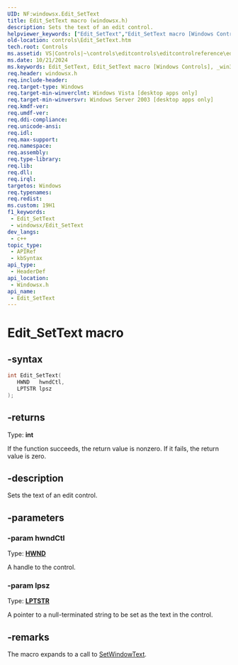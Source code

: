 ```yaml
---
UID: NF:windowsx.Edit_SetText
title: Edit_SetText macro (windowsx.h)
description: Sets the text of an edit control.
helpviewer_keywords: ["Edit_SetText","Edit_SetText macro [Windows Controls]","_win32_Edit_SetText","_win32_Edit_SetText_cpp","controls.Edit_SetText","controls._win32_Edit_SetText","windowsx/Edit_SetText"]
old-location: controls\Edit_SetText.htm
tech.root: Controls
ms.assetid: VS|Controls|~\controls\editcontrols\editcontrolreference\editcontrolmacros\edit_settext.htm
ms.date: 10/21/2024
ms.keywords: Edit_SetText, Edit_SetText macro [Windows Controls], _win32_Edit_SetText, _win32_Edit_SetText_cpp, controls.Edit_SetText, controls._win32_Edit_SetText, windowsx/Edit_SetText
req.header: windowsx.h
req.include-header: 
req.target-type: Windows
req.target-min-winverclnt: Windows Vista [desktop apps only]
req.target-min-winversvr: Windows Server 2003 [desktop apps only]
req.kmdf-ver: 
req.umdf-ver: 
req.ddi-compliance: 
req.unicode-ansi: 
req.idl: 
req.max-support: 
req.namespace: 
req.assembly: 
req.type-library: 
req.lib: 
req.dll: 
req.irql: 
targetos: Windows
req.typenames: 
req.redist: 
ms.custom: 19H1
f1_keywords:
 - Edit_SetText
 - windowsx/Edit_SetText
dev_langs:
 - c++
topic_type:
 - APIRef
 - kbSyntax
api_type:
 - HeaderDef
api_location:
 - Windowsx.h
api_name:
 - Edit_SetText
---
```


# Edit_SetText macro

## -syntax

```cpp
int Edit_SetText(
   HWND   hwndCtl,
   LPTSTR lpsz
);
```

## -returns

Type: **int**

If the function succeeds, the return value is nonzero. If it fails, the return value is zero.


## -description

Sets the text of an edit control.

## -parameters

### -param hwndCtl

Type: <b><a href="/windows/desktop/WinProg/windows-data-types">HWND</a></b>

A handle to the control.

### -param lpsz

Type: <b><a href="/windows/desktop/WinProg/windows-data-types">LPTSTR</a></b>

A pointer to a null-terminated string to be set as the text in the control.

## -remarks

The macro expands to a call to <a href="/windows/desktop/api/winuser/nf-winuser-setwindowtexta">SetWindowText</a>.
